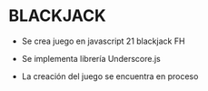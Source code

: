 # BLACKJACK

- Se crea juego en javascript 21 blackjack FH
- Se implementa librería Underscore.js

- La creación del juego se encuentra en proceso
